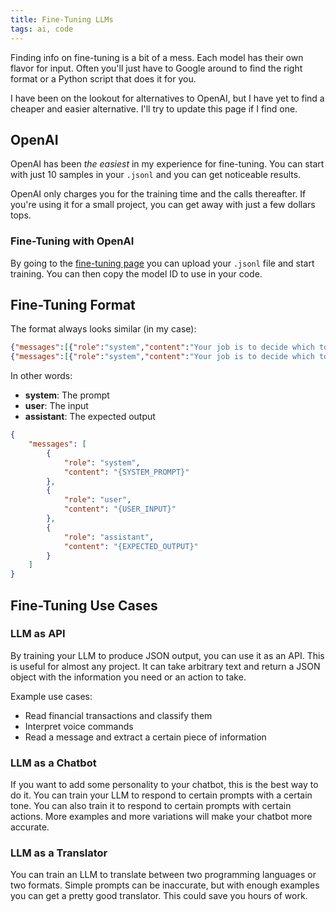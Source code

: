 ```yaml
---
title: Fine-Tuning LLMs
tags: ai, code
---
```


Finding info on fine-tuning is a bit of a mess. Each model has their own flavor for input. Often you'll just have to Google around to find the right format or a Python script that does it for you.

I have been on the lookout for alternatives to OpenAI, but I have yet to find a cheaper and easier alternative. I'll try to update this page if I find one.

## OpenAI

OpenAI has been *the easiest* in my experience for fine-tuning. You can start with just 10 samples in your `.jsonl` and you can get noticeable results.

OpenAI only charges you for the training time and the calls thereafter. If you're using it for a small project, you can get away with just a few dollars tops.

### Fine-Tuning with OpenAI

By going to the [fine-tuning page](https://platform.openai.com/finetune) you can upload your `.jsonl` file and start training. You can then copy the model ID to use in your code.

## Fine-Tuning Format

The format always looks similar (in my case):

```json title="tool_picker.openai.jsonl"
{"messages":[{"role":"system","content":"Your job is to decide which tool..."},{"role":"user","content":"Ok Billy, send that video of Peter falling on his knee"},{"role":"assistant","content":"{\"tool\": \"discord_post.youtube\", \"query\": \"Peter falling on his knee\"}"}]}
{"messages":[{"role":"system","content":"Your job is to decide which tool..."},{"role":"user","content":"Hey Billy, rock paper scissors"},{"role":"assistant","content":"{\"tool\": \"no_tool\"}"}]}
```

In other words:

- **system**: The prompt
- **user**: The input
- **assistant**: The expected output

```json
{
    "messages": [
        {
            "role": "system",
            "content": "{SYSTEM_PROMPT}"
        },
        {
            "role": "user",
            "content": "{USER_INPUT}"
        },
        {
            "role": "assistant",
            "content": "{EXPECTED_OUTPUT}"
        }
    ]
}
```

## Fine-Tuning Use Cases

### LLM as API

By training your LLM to produce JSON output, you can use it as an API. This is useful for almost any project. It can take arbitrary text and return a JSON object with the information you need or an action to take.

Example use cases:

- Read financial transactions and classify them
- Interpret voice commands
- Read a message and extract a certain piece of information

### LLM as a Chatbot

If you want to add some personality to your chatbot, this is the best way to do it. You can train your LLM to respond to certain prompts with a certain tone. You can also train it to respond to certain prompts with certain actions. More examples and more variations will make your chatbot more accurate.

### LLM as a Translator

You can train an LLM to translate between two programming languages or two formats. Simple prompts can be inaccurate, but with enough examples you can get a pretty good translator. This could save you hours of work.